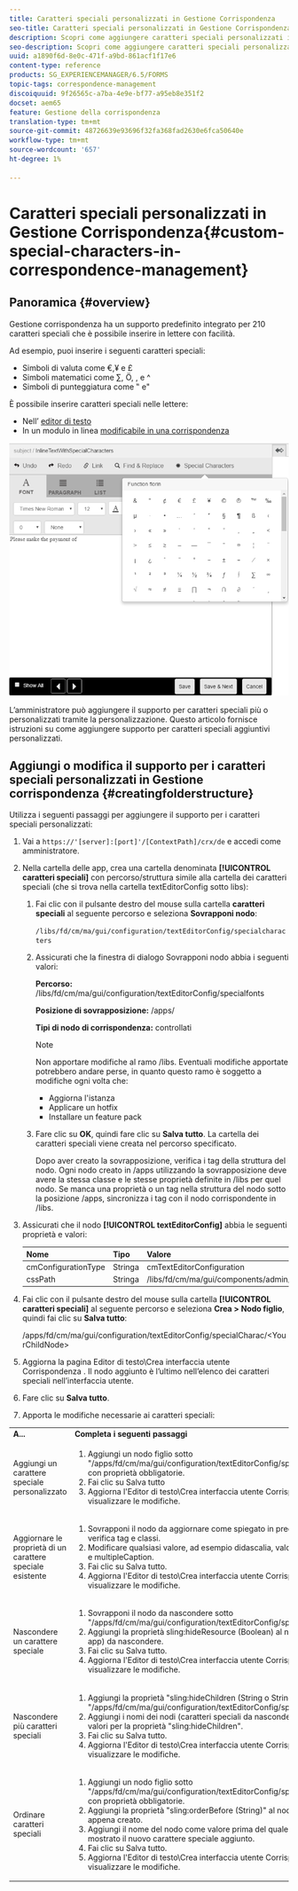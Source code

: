 ```yaml
---
title: Caratteri speciali personalizzati in Gestione Corrispondenza
seo-title: Caratteri speciali personalizzati in Gestione Corrispondenza
description: Scopri come aggiungere caratteri speciali personalizzati in Gestione della corrispondenza.
seo-description: Scopri come aggiungere caratteri speciali personalizzati in Gestione della corrispondenza.
uuid: a1890f6d-8e0c-471f-a9bd-861acf1f17e6
content-type: reference
products: SG_EXPERIENCEMANAGER/6.5/FORMS
topic-tags: correspondence-management
discoiquuid: 9f26565c-a7ba-4e9e-bf77-a95eb8e351f2
docset: aem65
feature: Gestione della corrispondenza
translation-type: tm+mt
source-git-commit: 48726639e93696f32fa368fad2630e6fca50640e
workflow-type: tm+mt
source-wordcount: '657'
ht-degree: 1%

---
```



# Caratteri speciali personalizzati in Gestione Corrispondenza{#custom-special-characters-in-correspondence-management}

## Panoramica {#overview}

Gestione corrispondenza ha un supporto predefinito integrato per 210 caratteri speciali che è possibile inserire in lettere con facilità.

Ad esempio, puoi inserire i seguenti caratteri speciali:

* Simboli di valuta come €,¥ e £
* Simboli matematici come ∑, Ö, , e ^
* Simboli di punteggiatura come ‟ e&quot;

È possibile inserire caratteri speciali nelle lettere:

* Nell’ [editor di testo](/help/forms/using/document-fragments.md#createtext)
* In un modulo in linea [modificabile in una corrispondenza](../../forms/using/create-correspondence.md#managecontent)

![specialtisinlinemodule](assets/specialcharactersinlinemodule.png)

L’amministratore può aggiungere il supporto per caratteri speciali più o personalizzati tramite la personalizzazione. Questo articolo fornisce istruzioni su come aggiungere supporto per caratteri speciali aggiuntivi personalizzati.

## Aggiungi o modifica il supporto per i caratteri speciali personalizzati in Gestione corrispondenza {#creatingfolderstructure}

Utilizza i seguenti passaggi per aggiungere il supporto per i caratteri speciali personalizzati:

1. Vai a `https://'[server]:[port]'/[ContextPath]/crx/de` e accedi come amministratore.
1. Nella cartella delle app, crea una cartella denominata **[!UICONTROL caratteri speciali]** con percorso/struttura simile alla cartella dei caratteri speciali (che si trova nella cartella textEditorConfig sotto libs):

   1. Fai clic con il pulsante destro del mouse sulla cartella **caratteri speciali** al seguente percorso e seleziona **Sovrapponi nodo**:

      `/libs/fd/cm/ma/gui/configuration/textEditorConfig/specialcharacters`

   1. Assicurati che la finestra di dialogo Sovrapponi nodo abbia i seguenti valori:

      **Percorso:** /libs/fd/cm/ma/gui/configuration/textEditorConfig/specialfonts

      **Posizione di sovrapposizione:** /apps/

      **Tipi di nodo di corrispondenza:** controllati

      >[!NOTE]
      >
      >Non apportare modifiche al ramo /libs. Eventuali modifiche apportate potrebbero andare perse, in quanto questo ramo è soggetto a modifiche ogni volta che:
      >
      >
      >
      >    * Aggiorna l&#39;istanza
      >    * Applicare un hotfix
      >    * Installare un feature pack


   1. Fare clic su **OK**, quindi fare clic su **Salva tutto**. La cartella dei caratteri speciali viene creata nel percorso specificato.

      Dopo aver creato la sovrapposizione, verifica i tag della struttura del nodo. Ogni nodo creato in /apps utilizzando la sovrapposizione deve avere la stessa classe e le stesse proprietà definite in /libs per quel nodo. Se manca una proprietà o un tag nella struttura del nodo sotto la posizione /apps, sincronizza i tag con il nodo corrispondente in /libs.



1. Assicurati che il nodo **[!UICONTROL textEditorConfig]** abbia le seguenti proprietà e valori:

   | Nome | Tipo | Valore |
   |---|---|---|
   | cmConfigurationType | Stringa | cmTextEditorConfiguration |
   | cssPath | Stringa | /libs/fd/cm/ma/gui/components/admin/createasset/textcontrol/clientlibs/textcontrol |

1. Fai clic con il pulsante destro del mouse sulla cartella **[!UICONTROL caratteri speciali]** al seguente percorso e seleziona **Crea > Nodo figlio**, quindi fai clic su **Salva tutto**:

   /apps/fd/cm/ma/gui/configuration/textEditorConfig/specialCharac/&lt;YourChildNode>

1. Aggiorna la pagina Editor di testo\Crea interfaccia utente Corrispondenza . Il nodo aggiunto è l’ultimo nell’elenco dei caratteri speciali nell’interfaccia utente.
1. Fare clic su **Salva tutto**.
1. Apporta le modifiche necessarie ai caratteri speciali:

<table>
 <tbody>
  <tr>
   <td><strong>A...</strong></td>
   <td><strong>Completa i seguenti passaggi</strong></td>
  </tr>
  <tr>
   <td>Aggiungi un carattere speciale personalizzato</td>
   <td>
    <ol>
     <li>Aggiungi un nodo figlio sotto "/apps/fd/cm/ma/gui/configuration/textEditorConfig/specialCharac" con proprietà obbligatorie.</li>
     <li>Fai clic su Salva tutto</li>
     <li>Aggiorna l'Editor di testo\Crea interfaccia utente Corrispondenza per visualizzare le modifiche.</li>
    </ol> </td>
  </tr>
  <tr>
   <td>Aggiornare le proprietà di un carattere speciale esistente</td>
   <td>
    <ol>
     <li>Sovrapponi il nodo da aggiornare come spiegato in precedenza e verifica tag e classi.</li>
     <li>Modificare qualsiasi valore, ad esempio didascalia, valore, endValue e multipleCaption. </li>
     <li>Fai clic su Salva tutto. </li>
     <li>Aggiorna l'Editor di testo\Crea interfaccia utente Corrispondenza per visualizzare le modifiche.</li>
    </ol> </td>
  </tr>
  <tr>
   <td>Nascondere un carattere speciale</td>
   <td>
    <ol>
     <li>Sovrapponi il nodo da nascondere sotto "/apps/fd/cm/ma/gui/configuration/textEditorConfig/specialCharac"</li>
     <li>Aggiungi la proprietà sling:hideResource (Boolean) al nodo (sotto le app) da nascondere. </li>
     <li>Fai clic su Salva tutto. </li>
     <li>Aggiorna l'Editor di testo\Crea interfaccia utente Corrispondenza per visualizzare le modifiche.<br /> </li>
    </ol> </td>
  </tr>
  <tr>
   <td>Nascondere più caratteri speciali</td>
   <td>
    <ol>
     <li>Aggiungi la proprietà "sling:hideChildren (String o String[])" a "/apps/fd/cm/ma/gui/configuration/textEditorConfig/specialCharac". </li>
     <li>Aggiungi i nomi dei nodi (caratteri speciali da nascondere) come valori per la proprietà "sling:hideChildren". </li>
     <li>Fai clic su Salva tutto. </li>
     <li>Aggiorna l'Editor di testo\Crea interfaccia utente Corrispondenza per visualizzare le modifiche.<br /> </li>
    </ol> </td>
  </tr>
  <tr>
   <td>Ordinare caratteri speciali</td>
   <td>
    <ol>
     <li>Aggiungi un nodo figlio sotto "/apps/fd/cm/ma/gui/configuration/textEditorConfig/specialCharac" con proprietà obbligatorie. </li>
     <li>Aggiungi la proprietà "sling:orderBefore (String)" al nodo figlio appena creato. </li>
     <li>Aggiungi il nome del nodo come valore prima del quale verrà mostrato il nuovo carattere speciale aggiunto. </li>
     <li>Fai clic su Salva tutto. </li>
     <li>Aggiorna l'Editor di testo\Crea interfaccia utente Corrispondenza per visualizzare le modifiche.<br /> </li>
    </ol> </td>
  </tr>
 </tbody>
</table>

